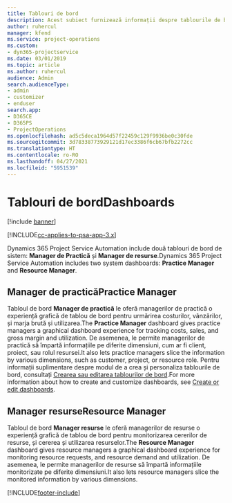 ```yaml
---
title: Tablouri de bord
description: Acest subiect furnizează informații despre tablourile de bord de raportare care sunt incluse în Dynamics 365 Project Service Automation.
author: ruhercul
manager: kfend
ms.service: project-operations
ms.custom:
- dyn365-projectservice
ms.date: 03/01/2019
ms.topic: article
ms.author: ruhercul
audience: Admin
search.audienceType:
- admin
- customizer
- enduser
search.app:
- D365CE
- D365PS
- ProjectOperations
ms.openlocfilehash: ad5c5deca1964d57f22459c129f9936be0c30fde
ms.sourcegitcommit: 3d78338773929121d17ec3386f6cb67bfb2272cc
ms.translationtype: HT
ms.contentlocale: ro-RO
ms.lasthandoff: 04/27/2021
ms.locfileid: "5951539"
---
```

# <a name="dashboards"></a><span data-ttu-id="0fbf3-103">Tablouri de bord</span><span class="sxs-lookup"><span data-stu-id="0fbf3-103">Dashboards</span></span>

[!include [banner](../includes/psa-now-project-operations.md)]

[!INCLUDE[cc-applies-to-psa-app-3.x](../includes/cc-applies-to-psa-app-3x.md)]

<span data-ttu-id="0fbf3-104">Dynamics 365 Project Service Automation include două tablouri de bord de sistem: **Manager de Practică** și **Manager de resurse**.</span><span class="sxs-lookup"><span data-stu-id="0fbf3-104">Dynamics 365 Project Service Automation includes two system dashboards: **Practice Manager** and **Resource Manager**.</span></span>

## <a name="practice-manager"></a><span data-ttu-id="0fbf3-105">Manager de practică</span><span class="sxs-lookup"><span data-stu-id="0fbf3-105">Practice Manager</span></span> 

<span data-ttu-id="0fbf3-106">Tabloul de bord **Manager de practică** le oferă managerilor de practică o experiență grafică de tablou de bord pentru urmărirea costurilor, vânzărilor, și marja brută și utilizarea.</span><span class="sxs-lookup"><span data-stu-id="0fbf3-106">The **Practice Manager** dashboard gives practice managers a graphical dashboard experience for tracking costs, sales, and gross margin and utilization.</span></span> <span data-ttu-id="0fbf3-107">De asemenea, le permite managerilor de practică să împartă informațiile pe diferite dimensiuni, cum ar fi client, proiect, sau rolul resursei.</span><span class="sxs-lookup"><span data-stu-id="0fbf3-107">It also lets practice managers slice the information by various dimensions, such as customer, project, or resource role.</span></span> <span data-ttu-id="0fbf3-108">Pentru informații suplimentare despre modul de a crea și personaliza tablourile de bord, consultați [Crearea sau editarea tablourilor de bord](/dynamics365/customerengagement/on-premises/customize/create-edit-dashboards).</span><span class="sxs-lookup"><span data-stu-id="0fbf3-108">For more information about how to create and customize dashboards, see [Create or edit dashboards](/dynamics365/customerengagement/on-premises/customize/create-edit-dashboards).</span></span>

## <a name="resource-manager"></a><span data-ttu-id="0fbf3-109">Manager resurse</span><span class="sxs-lookup"><span data-stu-id="0fbf3-109">Resource Manager</span></span> 

<span data-ttu-id="0fbf3-110">Tabloul de bord **Manager resurse** le oferă managerilor de resurse o experiență grafică de tablou de bord pentru monitorizarea cererilor de resurse, și cererea și utilizarea resurselor.</span><span class="sxs-lookup"><span data-stu-id="0fbf3-110">The **Resource Manager** dashboard gives resource managers a graphical dashboard experience for monitoring resource requests, and resource demand and utilization.</span></span> <span data-ttu-id="0fbf3-111">De asemenea, le permite managerilor de resurse să împartă informațiile monitorizate pe diferite dimensiuni.</span><span class="sxs-lookup"><span data-stu-id="0fbf3-111">It also lets resource managers slice the monitored information by various dimensions.</span></span>


[!INCLUDE[footer-include](../includes/footer-banner.md)]